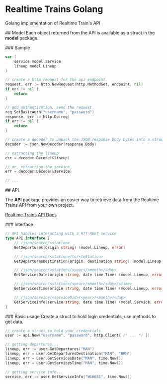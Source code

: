 # Realtime Trains Golang
Golang implementation of Realtime Train's API

## Model
Each object returned from the API is available as a struct in the __model__ package.

### Sample
```go
var (
    service model.Service
    lineup model.Lineup
)

// create a http request for the api endpoint
request, err := http.NewRequest(http.MethodGet, endpoint, nil)
if err != nil {
    return
}

// add authentication, send the request
req.SetBasicAuth("username", "password")
response, err := http.Do(req)
if err != nil {
    return
}

// create a decoder to unpack the JSON response body bytes into a struct
decoder := json.NewDecoder(response.Body)

// extracting the lineup 
err = decoder.Decode(&lineup)

// or, extracting the service
err = decoder.Decode(&service)

// ...
```

## API

The __API__ package provides an easier way to retrieve data from the Realtime Trains API from your own project.

[Realtime Trains API Docs](https://www.realtimetrains.co.uk/about/developer/pull/docs/)

### Interface

```go
// API handles interacting with a RTT REST service
type API interface {
	// /json/search/<station>
	GetDepartures(origin string) (model.Lineup, error)

	// /json/search/<station>/to/<toStation>
	GetDeparturesDestination(origin, destination string) (model.Lineup, error)

	// /json/search/<station>/<year>/<month>/<day>
	GetServicesDate(origin string, date time.Time) (model.Lineup, error)

	// /json/search/<station>/<year>/<month>/<day>/<time>
	GetServicesTime(origin string, date time.Time) (model.Lineup, error)

	// /json/service/<serviceUid>/<year>/<month>/<day>
	GetServiceInfo(service string, date time.Time) (model.Service, error)
}
```

### Basic usage
Create a struct to hold login credentials, use methods to get data.
```go
// create a struct to hold your credentials
user := api.New("username", "password", http.Client{ /* ... */ })

// getting departures...
lineup, err := user.GetDepartures("MAN")
lineup, err = user.GetDeparturesDestination("MAN", "BRM")
lineup, err = user.GetServicesDate("MAN", time.Now())
lineup, err = user.GetServicesTime("MAN", time.Now())

// getting service info...
service, err := user.GetServiceInfo("W16631", time.Now())

```
